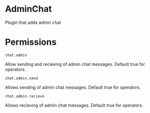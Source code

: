 AdminChat
==============

Plugin that adds admin chat

Permissions
===========

`chat.admin`

Allow sending and recieving of admin chat messages. Default true for operators.

`chat.admin.send`

Allows sending of admin chat messages. Default true for operators.

`chat.admin.recieve`

Allows recieving of admin chat messages. Default true for operators.